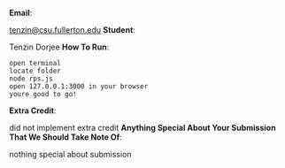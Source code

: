**Email**:

tenzin@csu.fullerton.edu 
**Student**:

Tenzin Dorjee 
**How To Run**:
```
open terminal 
locate folder
node rps.js
open 127.0.0.1:3000 in your browser
youre good to go!
```
**Extra Credit**:

did not implement extra credit
**Anything Special About Your Submission That We Should Take Note Of**:

nothing special about submission
